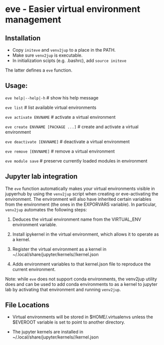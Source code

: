 # eve - Easier virtual environment management

## Installation

  - Copy `initeve` and `venv2jup` to a place in the PATH.
  - Make sure `venv2jup` is executable.
  - In initialization scipts (e.g. .bashrc), add `source initeve`

The latter defines a `eve` function. 

## Usage:

 `eve help|--help|-h`                  # show his help message

 `eve list`                            # list available virtual environments

 `eve activate ENVNAME`                # activate a virtual environment

 `eve create ENVNAME [PACKAGE ...]`    # create and activate a virtual environment

 `eve deactivate [ENVNAME]`            # deactivate a virtual environment
 
 `eve remove [ENVNAME]`                # remove a virtual environment

 `eve module save`                     # preserve currently loaded modules in environment

## Jupyter lab integration

The `eve` function automatically makes your virtual environments visible in jupyerhub by using the `venv2jup` script when creating or eve-activating the environment. The environment will also have inherited certain variables from the environment (the ones in the EXPORVARS variable).  In particular, `venv2jup` automates the following steps:

 1. Deduces the virtual environment name from the VIRTUAL_ENV 
    environment variable.

 2. Install ipykernel in the virtual environment, which allows 
    it to operate as a kernel.

 3. Register the virtual environment as a kernel in 
    ~/.local/share/jupyter/kernels/<NAME>/kernel.json

 4. Adds environment variables to that kernel.json file to 
    reproduce the current environment.

Note: while `eve` does not support conda environments, the venv2jup utility does and can be used to add conda environments to as a kernel to jupyter lab by activating that environment and running `venv2jup`.

## File Locations

  - Virtual environments will be stored in $HOME/.virtualenvs unless the $EVEROOT variable is set to point to another directory.
  
  - The jupyter kernels are installed in ~/.local/share/jupyter/kernels/<NAME>/kernel.json
